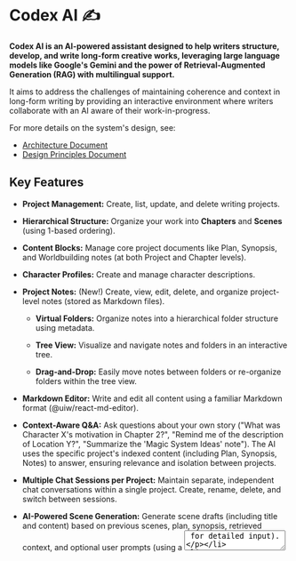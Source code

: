 # Codex AI ✍️

**Codex AI is an AI-powered assistant designed to help writers structure, develop, and write long-form creative works, leveraging large language models like Google's Gemini and the power of Retrieval-Augmented Generation (RAG) with multilingual support.**

It aims to address the challenges of maintaining coherence and context in long-form writing by providing an interactive environment where writers collaborate with an AI aware of their work-in-progress.

For more details on the system's design, see:

-   [Architecture Document](docs/architecture.md)    
-   [Design Principles Document](docs/design_principles.md)
    

## Key Features

-   **Project Management:** Create, list, update, and delete writing projects.
    
-   **Hierarchical Structure:** Organize your work into **Chapters** and **Scenes** (using 1-based ordering).
    
-   **Content Blocks:** Manage core project documents like Plan, Synopsis, and Worldbuilding notes (at both Project and Chapter levels).
    
-   **Character Profiles:** Create and manage character descriptions.
    
-   **Project Notes:**  (New!) Create, view, edit, delete, and organize project-level notes (stored as Markdown files).
    
    -   **Virtual Folders:** Organize notes into a hierarchical folder structure using metadata.
        
    -   **Tree View:** Visualize and navigate notes and folders in an interactive tree.
        
    -   **Drag-and-Drop:** Easily move notes between folders or re-organize folders within the tree view.
        
-   **Markdown Editor:** Write and edit all content using a familiar Markdown format (@uiw/react-md-editor).
    
-   **Context-Aware Q&A:** Ask questions about your own story ("What was Character X's motivation in Chapter 2?", "Remind me of the description of Location Y?", "Summarize the 'Magic System Ideas' note"). The AI uses the specific project's indexed content (including Plan, Synopsis, Notes) to answer, ensuring relevance and isolation between projects.
    
-   **Multiple Chat Sessions per Project:** Maintain separate, independent chat conversations within a single project. Create, rename, delete, and switch between sessions.
    
-   **AI-Powered Scene Generation:** Generate scene drafts (including title and content) based on previous scenes, plan, synopsis, retrieved context, and optional user prompts (using a <textarea> for detailed input).
    
-   **AI-Powered Editing (Rephrase):** Get suggestions for rephrasing selected text directly within the editor.
    
-   **AI Chapter Splitting:** Analyze full chapter text (pasted into the UI) and receive AI-proposed scene splits with suggested titles and content.
    
-   **Source Node Retrieval:** API responses for AI queries include the specific text chunks (source nodes) used by the AI to generate the answer, providing transparency.
    
-   **RAG Integration (LlamaIndex + ChromaDB + HuggingFace):** The AI maintains awareness of project context by indexing Markdown content (Scenes, Characters, Plan, Synopsis, World, Notes) into a vector database (ChromaDB) using multilingual embeddings (sentence-transformers/paraphrase-multilingual-mpnet-base-v2). Project-specific metadata filtering ensures the AI only retrieves context relevant to the current project during queries.
    
-   **Configurable LLM Temperature:** Set a global temperature for LLM generation via environment variable.
    
-   **Project Sorting:** Projects are listed sorted by their last content modification time (most recent first).
    
-   **Compile Chapter Content:** Compile all scenes within a chapter into a single downloadable Markdown file, with options to include titles and customize separators.
    
-   **Extensible Architecture:** Designed with abstractions (via LlamaIndex) to potentially support different LLMs and Vector Databases in the future.
    
-   **Testing:** Backend tests using pytest. Frontend tests using vitest (including refactored async tests).
    
-   **Markdown Export (Planned):** Compile selected Chapters or the entire manuscript into a single Markdown file.
    

## Technology Stack

-   **Backend:** Python, FastAPI
    
-   **Frontend:** React, Vite, @uiw/react-md-editor, Axios, react-router-dom, react-arborist (for Note Tree)
    
-   **AI/RAG Orchestration:** LlamaIndex
    
-   **LLM:** Google Gemini (via llama-index-llms-google-genai)
    
-   **Embeddings:** HuggingFace Multilingual (sentence-transformers/paraphrase-multilingual-mpnet-base-v2)
    
-   **Vector Database:** ChromaDB (local persistence)
    
-   **Dependency Management (Backend):** pip-tools (requirements.in, requirements.txt)
    
-   **Testing (Backend):** pytest, httpx
    
-   **Testing (Frontend):** vitest, @testing-library/react
    
-   **API Communication:** REST API between Frontend and Backend
    
-   **Data Models & Validation:** Pydantic
    
-   **(Optional) Containerization:** Docker, Docker Compose (config files not yet implemented)
    

## Getting Started

These instructions will get you a copy of the project up and running on your local machine for development and testing purposes.

### Prerequisites

-   Python 3.9+ (tested up to 3.13, but check library compatibility if using very new versions) and Pip
    
-   Node.js and npm (or yarn)
    
-   Git
    
-   Access to Google Generative AI API (API Key for Gemini - Paid tier recommended for reliable use)
    
-   **Rust Compiler:** The tokenizers library (a dependency) often requires Rust for building extensions. Install it via https://rustup.rs/. if you encounter installation errors related to cargo.
    

### Installation & Setup

1.  **Clone the repository:**
    
```bash
git clone https://github.com/Antimortine/codex-ai.git
cd codex-ai
```
        
    
-   **Setup Backend:**
    
```bash
cd backend
# Create and activate a virtual environment (recommended)
python -m venv venv
source venv/bin/activate  # On Windows use `venv\Scripts\activate`

# Upgrade pip and install pip-tools
python -m pip install --upgrade pip
pip install pip-tools

# Compile the full requirements.txt lock file
pip-compile requirements.in --output-file requirements.txt

# Install all dependencies from the lock file
pip install -r requirements.txt

# Set up environment variables
cp .env.example .env
# Edit the .env file with your actual secrets (GOOGLE_API_KEY)
# AND set the desired LLM_TEMPERATURE (e.g., LLM_TEMPERATURE=0.7)
# AND set MAX_CONTEXT_LENGTH if desired (e.g., MAX_CONTEXT_LENGTH=15000)
nano .env # Or your preferred editor

# Go back to root directory
cd ..``
```


(Note: The first run of pip install -r requirements.txt or the first time the backend starts might take longer as the embedding model is downloaded.)
    
-   **Setup Frontend:**
    
```bash
cd frontend
# Install Node.js dependencies
npm install  # or yarn install
# Go back to root directory
cd ..
```
 
    

### Running the Application

1.  **Run Backend (FastAPI server):**
    
```bash
cd backend
# Ensure venv is active
source venv/bin/activate # Or venv\Scripts\activate
uvicorn app.main:app --reload --host 0.0.0.0 --port 8000
# Keep this terminal running
```
(Remember to delete backend/chroma_db if you change embedding models or suspect index corruption).

2. **Run Frontend (Vite dev server):**
    
```bash
cd frontend
npm run dev # or yarn dev
# Keep this terminal running
```

    
3.  **Access Codex AI:** Open your web browser and navigate to http://localhost:5173Vite default).
    

**(Optional) Using Docker Compose:**

(Instructions remain the same, assuming docker-compose.yml will be added later)

## Project Structure

```codex-ai/
├── backend/ # FastAPI application (Python)
│ ├── app/ # Core application code
│ │ ├── api/ # API endpoints (routers, deps)
│ │ ├── core/ # Configuration (config.py)
│ │ ├── models/ # Pydantic data models
│ │ ├── rag/ # LlamaIndex RAG logic (IndexManager, Processors, Engine)
│ │ ├── services/ # Business logic (FileService, CRUD, AIService)
│ │ └── main.py # FastAPI entry point
│ ├── tests/ # Backend tests (pytest)
│ ├── chroma_db/ # Local vector store data (added by .gitignore)
│ ├── user_projects/ # User's project data (added by .gitignore)
│ │   └── {project_id}/
│ │       ├── chapters/
│ │       ├── characters/
│ │       ├── notes/ # <-- ADDED: Notes directory
│ │       ├── plan.md
│ │       ├── synopsis.md
│ │       ├── world.md
│ │       ├── project_meta.json # <-- Includes notes metadata
│ │       └── chat_history.json
│ ├── .env # Local environment variables (added by .gitignore)
│ ├── .env.example
│ ├── requirements.in # Direct backend dependencies
│ └── requirements.txt # Locked backend dependencies (generated)
├── frontend/ # React application (JavaScript/JSX)
│ ├── public/
│ ├── src/ # Source code
│ │ ├── api/ # API client (codexApi.js)
│ │ ├── components/ # Reusable UI components (NoteTreeViewer, etc.)
│ │ ├── layouts/ # Main layout structure
│ │ ├── pages/ # Page components (ProjectNotesPage, NoteEditPage, etc.)
│ │ ├── App.jsx
│ │ ├── App.css
│ │ └── index.jsx # Entry point
│ ├── .env.example # Optional frontend env vars
│ ├── index.html
│ └── package.json
├── docs/ # Project documentation
│ ├── architecture.md
│ ├── design_principles.md
│ └── testing_notes.md # Frontend testing guidelines
├── scripts/ # Utility scripts (inspect_chroma.py, etc.)
├── .gitignore
└── README.md
```

## Known Issues

-   **Rate Limiting (Free Tier):** While backend retry logic exists, the free tier of the Google Gemini API has strict limits (Requests Per Minute and Daily). Heavy use of AI features (Generation, Splitting, Query, Rephrase) may still hit these limits, resulting in temporary unavailability errors (HTTP 429). Using a paid plan (or free credits) is recommended for reliable usage.
    
-   **SuggestionPopup Limitations:** The popup for rephrasing suggestions might have positioning issues near screen edges and could benefit from styling improvements.
    

## Roadmap

**P0: Critical / Bug Fixes**

-   (None)
    

**P1: High Priority**

-   (All previously listed P1 tasks are now complete)
    

**P2: Medium Priority**

1.  **Task B.3: AI Editing Features (Summarize)**
    
    -   **Description:** Implement the "Summarize" AI action in the editor.
        
    -   **Status:** Not Started
        
    -   **Priority:**  **Medium (Current Highest Priority)**
        
2.  **Task G.8: Frontend Modal/Component Tests**
    
    -   **Description:** Add tests for modal components (GeneratedSceneModal, SplitChapterModal, CompiledContentModal, Modal) and ensure adequate coverage for other reusable components (NoteTreeViewer, QueryInterface, etc.).
        
    -   **Status:** Not Started
        
    -   **Priority:**  **Medium**
        
3.  **Task C.3.2: Other UI/UX Refinements**
    
    -   **Description:** Improve Split Chapter modal, add AI feedback/cooldown indicators, address SuggestionPopup limitations, improve Move Note modal UX.
        
    -   **Status:** Not Started
        
    -   **Priority:**  **Medium**
        
4.  **Task G.10: Backend Prompt Builder Refactor**
    
    -   **Description:** Refactor prompt construction logic in backend RAG processors into a shared utility/class.
        
    -   **Status:** Not Started
        
    -   **Priority:**  **Medium**
        

**P3: Low Priority**

1.  **Task C.2: Delete Last Chat Entry**
    
    -   **Status:** Not Started
        
    -   **Priority:**  **Low**
        
2.  **Task G.11: RAG Edge Case Tests**
    
    -   **Status:** Not Started
        
    -   **Priority:**  **Low**
        
3.  **Task G.12: Centralize Frontend Error Helper**
    
    -   **Status:** Not Started
        
    -   **Priority:**  **Low**
        
4.  **Task D.2.2: Further Configuration & Refactoring**
    
    -   **Status:** Not Started
        
    -   **Priority:**  **Low**
        
5.  **Task E.1: Deployment Strategy**
    
    -   **Status:** Not Started
        
    -   **Priority:**  **Low**
        
6.  **Task E.3: Integrate other LLMs/Vector DBs**
    
    -   **Status:** Not Started
        
    -   **Priority:**  **Low**
        

**Completed Tasks (Recent):**

-   Task G.1: Project Notes Feature (CRUD, Tree View, D&D)
    
-   Task C.3.1: Improve Scene Gen Prompt Input (UI/UX)
    
-   Task E.2.1: Compile Chapter Content
    
-   Task F.1: Configurable LLM Parameters
    
-   Task F.2: Order Projects by Last Modified
    
-   Task D.1: Expand Test Coverage (RAG Filtering & IndexManager)
    
-   Task B.1: Multiple Chat Sessions
    
-   Task C.4: Show Chapter Titles in Query Sources (UI)
    
-   Task B.2: Chapter-Level Plan/Synopsis (Backend + Frontend Edit)
    
-   Task D.2.1: Refactor AIService._load_context
    
-   Global context truncation constant and prompt size logging.
    
-   Fixed duplicate node indexing issue.
    
-   Refactored ProjectDetailPage.test.jsx for stability.
    

## Contributing

Contributions are welcome! Please feel free to open an issue or submit a pull request.

## License

This project is licensed under the [Apache License, Version 2.0](https://www.google.com/url?sa=E&q=LICENSE).

## Author / Contact

Codex AI is developed and maintained by Antimortine.

-   **Email:** [antimortine@gmail.com](mailto:antimortine@gmail.com)
-   **Telegram:** [https://t.me/antimortine](https://t.me/antimortine)
-   **GitHub:** [https://github.com/Antimortine](https://github.com/Antimortine)
